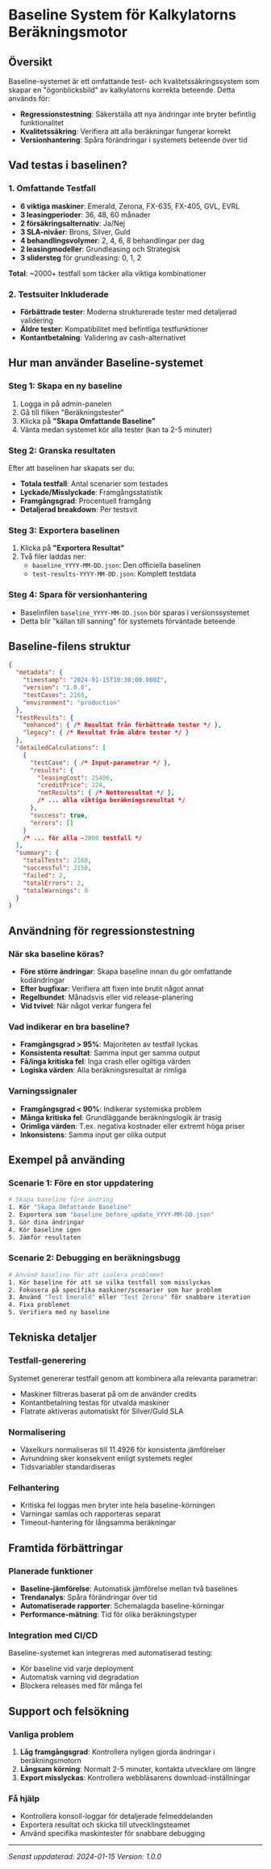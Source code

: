 # Baseline System för Kalkylatorns Beräkningsmotor

## Översikt

Baseline-systemet är ett omfattande test- och kvalitetssäkringssystem som skapar en "ögonblicksbild" av kalkylatorns korrekta beteende. Detta används för:

- **Regressionstestning**: Säkerställa att nya ändringar inte bryter befintlig funktionalitet
- **Kvalitetssäkring**: Verifiera att alla beräkningar fungerar korrekt
- **Versionhantering**: Spåra förändringar i systemets beteende över tid

## Vad testas i baselinen?

### 1. Omfattande Testfall
- **6 viktiga maskiner**: Emerald, Zerona, FX-635, FX-405, GVL, EVRL
- **3 leasingperioder**: 36, 48, 60 månader
- **2 försäkringsalternativ**: Ja/Nej
- **3 SLA-nivåer**: Brons, Silver, Guld
- **4 behandlingsvolymer**: 2, 4, 6, 8 behandlingar per dag
- **2 leasingmodeller**: Grundleasing och Strategisk
- **3 slidersteg** för grundleasing: 0, 1, 2

**Total**: ~2000+ testfall som täcker alla viktiga kombinationer

### 2. Testsuiter Inkluderade
- **Förbättrade tester**: Moderna strukturerade tester med detaljerad validering
- **Äldre tester**: Kompatibilitet med befintliga testfunktioner
- **Kontantbetalning**: Validering av cash-alternativet

## Hur man använder Baseline-systemet

### Steg 1: Skapa en ny baseline
1. Logga in på admin-panelen
2. Gå till fliken "Beräkningstester"
3. Klicka på **"Skapa Omfattande Baseline"**
4. Vänta medan systemet kör alla tester (kan ta 2-5 minuter)

### Steg 2: Granska resultaten
Efter att baselinen har skapats ser du:
- **Totala testfall**: Antal scenarier som testades
- **Lyckade/Misslyckade**: Framgångsstatistik
- **Framgångsgrad**: Procentuell framgång
- **Detaljerad breakdown**: Per testsvit

### Steg 3: Exportera baselinen
1. Klicka på **"Exportera Resultat"**
2. Två filer laddas ner:
   - `baseline_YYYY-MM-DD.json`: Den officiella baselinen
   - `test-results-YYYY-MM-DD.json`: Komplett testdata

### Steg 4: Spara för versionhantering
- Baselinfilen `baseline_YYYY-MM-DD.json` bör sparas i versionssystemet
- Detta blir "källan till sanning" för systemets förväntade beteende

## Baseline-filens struktur

```json
{
  "metadata": {
    "timestamp": "2024-01-15T10:30:00.000Z",
    "version": "1.0.0",
    "testCases": 2160,
    "environment": "production"
  },
  "testResults": {
    "enhanced": { /* Resultat från förbättrade tester */ },
    "legacy": { /* Resultat från äldre tester */ }
  },
  "detailedCalculations": [
    {
      "testCase": { /* Input-parametrar */ },
      "results": {
        "leasingCost": 25406,
        "creditPrice": 224,
        "netResults": { /* Nettoresultat */ },
        /* ... alla viktiga beräkningsresultat */
      },
      "success": true,
      "errors": []
    }
    /* ... för alla ~2000 testfall */
  ],
  "summary": {
    "totalTests": 2160,
    "successful": 2158,
    "failed": 2,
    "totalErrors": 2,
    "totalWarnings": 0
  }
}
```

## Användning för regressionstestning

### När ska baseline köras?
- **Före större ändringar**: Skapa baseline innan du gör omfattande kodändringar
- **Efter bugfixar**: Verifiera att fixen inte brutit något annat
- **Regelbundet**: Månadsvis eller vid release-planering
- **Vid tvivel**: När något verkar fungera fel

### Vad indikerar en bra baseline?
- **Framgångsgrad > 95%**: Majoriteten av testfall lyckas
- **Konsistenta resultat**: Samma input ger samma output
- **Få/inga kritiska fel**: Inga crash eller ogiltiga värden
- **Logiska värden**: Alla beräkningsresultat är rimliga

### Varningssignaler
- **Framgångsgrad < 90%**: Indikerar systemiska problem
- **Många kritiska fel**: Grundläggande beräkningslogik är trasig
- **Orimliga värden**: T.ex. negativa kostnader eller extremt höga priser
- **Inkonsistens**: Samma input ger olika output

## Exempel på använding

### Scenarie 1: Före en stor uppdatering
```bash
# Skapa baseline före ändring
1. Kör "Skapa Omfattande Baseline"
2. Exportera som "baseline_before_update_YYYY-MM-DD.json"
3. Gör dina ändringar
4. Kör baseline igen
5. Jämför resultaten
```

### Scenarie 2: Debugging en beräkningsbugg
```bash
# Använd baseline för att isolera problemet
1. Kör baseline för att se vilka testfall som misslyckas
2. Fokusera på specifika maskiner/scenarier som har problem
3. Använd "Test Emerald" eller "Test Zerona" för snabbare iteration
4. Fixa problemet
5. Verifiera med ny baseline
```

## Tekniska detaljer

### Testfall-generering
Systemet genererar testfall genom att kombinera alla relevanta parametrar:
- Maskiner filtreras baserat på om de använder credits
- Kontantbetalning testas för utvalda maskiner
- Flatrate aktiveras automatiskt för Silver/Guld SLA

### Normalisering
- Växelkurs normaliseras till 11.4926 för konsistenta jämförelser
- Avrundning sker konsekvent enligt systemets regler
- Tidsvariabler standardiseras

### Felhantering
- Kritiska fel loggas men bryter inte hela baseline-körningen
- Varningar samlas och rapporteras separat
- Timeout-hantering för långsamma beräkningar

## Framtida förbättringar

### Planerade funktioner
- **Baseline-jämförelse**: Automatisk jämförelse mellan två baselines
- **Trendanalys**: Spåra förändringar över tid
- **Automatiserade rapporter**: Schemalagda baseline-körningar
- **Performance-mätning**: Tid för olika beräkningstyper

### Integration med CI/CD
Baseline-systemet kan integreras med automatiserad testing:
- Kör baseline vid varje deployment
- Automatisk varning vid degradation
- Blockera releases med för många fel

## Support och felsökning

### Vanliga problem
1. **Låg framgångsgrad**: Kontrollera nyligen gjorda ändringar i beräkningsmotorn
2. **Långsam körning**: Normalt 2-5 minuter, kontakta utvecklare om längre
3. **Export misslyckas**: Kontrollera webbläsarens download-inställningar

### Få hjälp
- Kontrollera konsoll-loggar för detaljerade felmeddelanden
- Exportera resultat och skicka till utvecklingsteamet
- Använd specifika maskintester för snabbare debugging

---

*Senast uppdaterad: 2024-01-15*
*Version: 1.0.0*